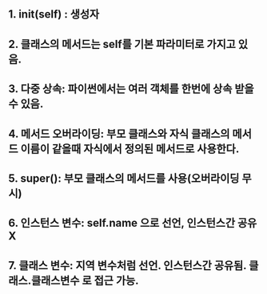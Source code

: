 ## 1. __init__(self) : 생성자
## 2. 클래스의 메서드는 self를 기본 파라미터로 가지고 있음.
## 3. 다중 상속: 파이썬에서는 여러 객체를 한번에 상속 받을 수 있음.
## 4. 메서드 오버라이딩: 부모 클래스와 자식 클래스의 메서드 이름이 같을때 자식에서 정의된 메서드로 사용한다.
## 5. __super()__: 부모 클래스의 메서드를 사용(오버라이딩 무시)
## 6. 인스턴스 변수: self.name 으로 선언, 인스턴스간 공유 X
## 7. 클래스 변수: 지역 변수처럼 선언. 인스턴스간 공유됨. 클래스.클래스변수 로 접근 가능.